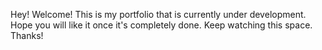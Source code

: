 Hey! Welcome!
This is my portfolio that is currently under development.
Hope you will like it once it's completely done.
Keep watching this space.
Thanks!
